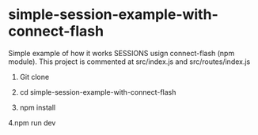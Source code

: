 # simple-session-example-with-connect-flash

Simple example of how it works SESSIONS usign connect-flash (npm module).
This project is commented at src/index.js and src/routes/index.js


1. Git clone

2. cd simple-session-example-with-connect-flash

3. npm install

4.npm run dev